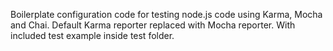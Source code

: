 Boilerplate configuration code for testing node.js code using Karma, Mocha and Chai.
Default Karma reporter replaced with Mocha reporter.
With included test example inside test folder.